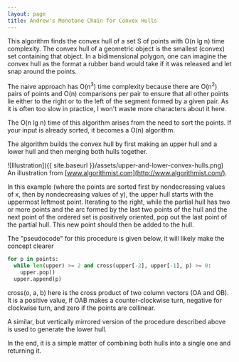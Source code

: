 ```yaml
---
layout: page
title: Andrew's Monotone Chain for Convex Hulls
---
```


This algorithm finds the convex hull of a set S of points with O(n lg n) time
complexity. The convex hull of a geometric object is the smallest (convex) set
containing that object. In a bidimensional polygon, one can imagine the convex
hull as the format a rubber band  would take if it was released and let snap
around the points.

The naive approach has O(n<sup>3</sup>) time complexity because there are
O(n<sup>2</sup>) pairs of points and O(n) comparisons per pair to ensure that
all other points lie either to the right or to the left of the segment formed by
a given pair. As it is often too slow in practice, I won't waste more characters
about it here.

The O(n lg n) time of this algorithm arises from the need to sort the points. If
your input is already sorted, it becomes a O(n) algorithm.

The algorithm builds the convex hull by first making an upper hull and a lower
hull and then merging both hulls together.

![Illustration]({{ site.baseurl }}/assets/upper-and-lower-convex-hulls.png)
An illustration from [www.algorithmist.com](http://www.algorithmist.com/).

In this example (where the points are sorted first by nondecreasing values of x,
then by nondecreasing values of y), the upper hull starts with the uppermost
leftmost point. Iterating to the right, while the partial hull has two or more
points and the arc formed by the last two points of the hull and the next point
of the ordered set is positively oriented, pop out the last point of the partial
hull. This new point should then be added to the hull.

The "pseudocode" for this procedure is given below, it will likely make the
concept clearer

```python
for p in points:
  while len(upper) >= 2 and cross(upper[-2], upper[-1], p) >= 0:
    upper.pop()
  upper.append(p)
```

cross(o, a, b) here is the cross product of two column vectors (OA and OB). It
is a positive value, if OAB makes a counter-clockwise turn, negative for
clockwise turn, and zero if the points are collinear.

A similar, but vertically mirrored version of the procedure described above is
used to generate the lower hull.

In the end, it is a simple matter of combining both hulls into a single one and
returning it.
